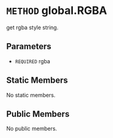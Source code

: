 # `METHOD` global.RGBA
get rgba style string.

## Parameters
* `REQUIRED` rgba 

## Static Members
No static members.

## Public Members
No public members.
